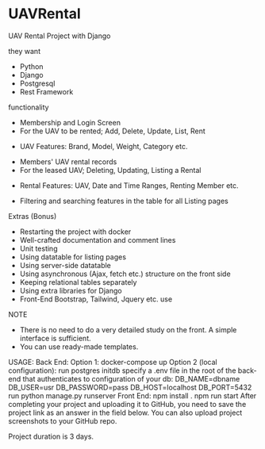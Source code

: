 # UAVRental


UAV Rental Project with Django

they want
- Python
- Django
- Postgresql
- Rest Framework

functionality
- Membership and Login Screen
- For the UAV to be rented; Add, Delete, Update, List, Rent
+ UAV Features: Brand, Model, Weight, Category etc.
- Members' UAV rental records
- For the leased UAV; Deleting, Updating, Listing a Rental
+ Rental Features: UAV, Date and Time Ranges, Renting Member etc.
- Filtering and searching features in the table for all Listing pages


Extras (Bonus)
- Restarting the project with docker
- Well-crafted documentation and comment lines
- Unit testing
- Using datatable for listing pages
- Using server-side datatable
- Using asynchronous (Ajax, fetch etc.) structure on the front side
- Keeping relational tables separately
- Using extra libraries for Django
- Front-End Bootstrap, Tailwind, Jquery etc. use

NOTE
- There is no need to do a very detailed study on the front. A simple interface is sufficient.
- You can use ready-made templates.

USAGE:
  Back End:
    Option 1: docker-compose up 
    Option 2 (local configuration):
      run postgres initdb
      specify a .env file in the root of the back-end that authenticates to configuration of your db:
          DB_NAME=dbname
          DB_USER=usr
          DB_PASSWORD=pass
          DB_HOST=localhost
          DB_PORT=5432
      run python manage.py runserver
  Front End:
    npm install .
    npm run start 
After completing your project and uploading it to GitHub, you need to save the project link as an answer in the field below. You can also upload project screenshots to your GitHub repo.

Project duration is 3 days.

